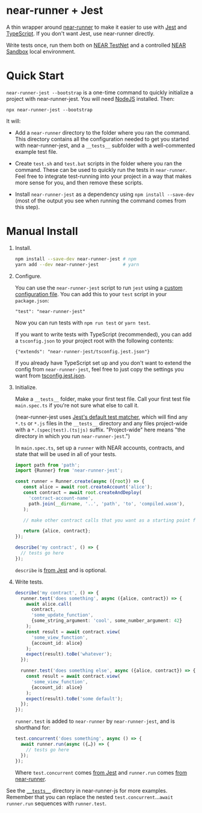 near-runner + Jest
==================

A thin wrapper around [near-runner] to make it easier to use with [Jest] and [TypeScript]. If you don't want Jest, use near-runner directly.

Write tests once, run them both on [NEAR TestNet](https://docs.near.org/docs/concepts/networks) and a controlled [NEAR Sandbox](https://github.com/near/sandbox) local environment.


  [near-runner]: https://github.com/near/runner-js
  [Jest]: https://jestjs.io/
  [TypeScript]: https://www.typescriptlang.org/

Quick Start
===========

`near-runner-jest --bootstrap` is a one-time command to quickly initialize a project with near-runner-jest. You will need [NodeJS] installed. Then:

    npx near-runner-jest --bootstrap

It will:

* Add a `near-runner` directory to the folder where you ran the command. This directory contains all the configuration needed to get you started with near-runner-jest, and a `__tests__` subfolder with a well-commented example test file.
* Create `test.sh` and `test.bat` scripts in the folder where you ran the command. These can be used to quickly run the tests in `near-runner`. Feel free to integrate test-running into your project in a way that makes more sense for you, and then remove these scripts.
* Install `near-runner-jest` as a dependency using `npm install --save-dev` (most of the output you see when running the command comes from this step).

  [NodeJS]: https://nodejs.dev/

Manual Install
==============

1. Install.

   ```bash
   npm install --save-dev near-runner-jest # npm
   yarn add --dev near-runner-jest         # yarn
   ```

2. Configure.

   You can use the `near-runner-jest` script to run `jest` using a [custom configuration file](./jest.config.js). You can add this to your `test` script in your `package.json`:

       "test": "near-runner-jest"

   Now you can run tests with `npm run test` or `yarn test`.

   If you want to write tests with TypeScript (recommended), you can add a `tsconfig.json` to your project root with the following contents:

       {"extends": "near-runner-jest/tsconfig.jest.json"}

   If you already have TypeScript set up and you don't want to extend the config from `near-runner-jest`, feel free to just copy the settings you want from [tsconfig.jest.json](./tsconfig.jest.json).

2. Initialize.

   Make a `__tests__` folder, make your first test file. Call your first test file `main.spec.ts` if you're not sure what else to call it.

   (near-runner-jest uses [Jest's default test matcher](https://jestjs.io/docs/configuration#testmatch-arraystring), which will find any `*.ts` or `*.js` files in the `__tests__` directory and any files project-wide with a `*.(spec|test).(ts|js)` suffix. "Project-wide" here means "the directory in which you run `near-runner-jest`.")

   In `main.spec.ts`, set up a `runner` with NEAR accounts, contracts, and state that will be used in all of your tests.

   ```ts
   import path from 'path';
   import {Runner} from 'near-runner-jest';

   const runner = Runner.create(async ({root}) => {
      const alice = await root.createAccount('alice');
      const contract = await root.createAndDeploy(
        'contract-account-name',
        path.join(__dirname, '..', 'path', 'to', 'compiled.wasm'),
      );

      // make other contract calls that you want as a starting point for all tests

      return {alice, contract};
   });

   describe('my contract', () => {
     // tests go here
   });
   ```

   `describe` is [from Jest](https://jestjs.io/docs/setup-teardown) and is optional.

4. Write tests.

   ```ts
   describe('my contract', () => {
     runner.test('does something', async ({alice, contract}) => {
       await alice.call(
         contract,
         'some_update_function',
         {some_string_argument: 'cool', some_number_argument: 42}
       );
       const result = await contract.view(
         'some_view_function',
         {account_id: alice}
       );
       expect(result).toBe('whatever');
     });

     runner.test('does something else', async ({alice, contract}) => {
       const result = await contract.view(
         'some_view_function',
         {account_id: alice}
       );
       expect(result).toBe('some default');
     });
   });
   ```

   `runner.test` is added to `near-runner` by `near-runner-jest`, and is shorthand for:

   ```ts
   test.concurrent('does something', async () => {
     await runner.run(async ({…}) => {
       // tests go here
     });
   });
   ```

   Where `test.concurrent` comes [from Jest](https://jestjs.io/docs/api#testconcurrentname-fn-timeout) and `runner.run` comes [from near-runner](https://github.com/near/runner-js#how-it-works).

See the [`__tests__`](https://github.com/near/runner-js/tree/main/__tests__) directory in near-runner-js for more examples. Remember that you can replace the nested `test.concurrent`…`await runner.run` sequences with `runner.test`.

